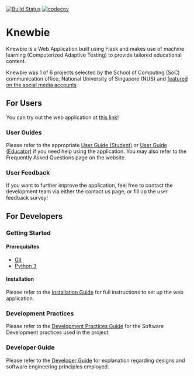 [![Build Status](https://travis-ci.org/Orbital-Knewbie/Knewbie.svg?branch=master)](https://travis-ci.org/Orbital-Knewbie/Knewbie)
[![codecov](https://codecov.io/gh/Orbital-Knewbie/Knewbie/branch/master/graph/badge.svg)](https://codecov.io/gh/Orbital-Knewbie/Knewbie)

# Knewbie
Knewbie is a Web Application built using Flask and makes use of machine learning (Computerized Adaptive Testing) to provide tailored educational content.

Knewbie was 1 of 6 projects selected by the School of Computing (SoC) communication office, National University of Singapore (NUS) and [featured on the social media accounts](https://www.facebook.com/nusschoolofcomputing/photos/pcb.10158938759108885/10158938758108885)

## For Users
You can try out the web application at [this link](https://flask-knewbie.herokuapp.com/)!

### User Guides
Please refer to the appropriate [User Guide (Student)](https://github.com/Orbital-Knewbie/Knewbie/wiki/Student's-User-Guide) or [User Guide (Educator)](https://github.com/Orbital-Knewbie/Knewbie/wiki/Educator's-User-Guide) if you need help using the application.
You may also refer to the Frequently Asked Questions page on the website.

### User Feedback
If you want to further improve the application, feel free to contact the development team via either the contact us page, or fill up the user feedback survey!

## For Developers

### Getting Started

#### Prerequisites
* [Git](https://git-scm.com/)
* [Python 3](https://www.python.org/downloads/)

#### Installation
Please refer to the [Installation Guide](https://github.com/Orbital-Knewbie/Knewbie/wiki/Installation) for full instructions to set up the web application.

### Development Practices
Please refer to the [Development Practices Guide](https://github.com/Orbital-Knewbie/Knewbie/wiki/Development-Practices) for the Software Development practices used in the project.

### Developer Guide
Please refer to the [Developer Guide](https://github.com/Orbital-Knewbie/Knewbie/wiki/Developer-Guide) for explanation regarding designs and software engineering principles employed.
